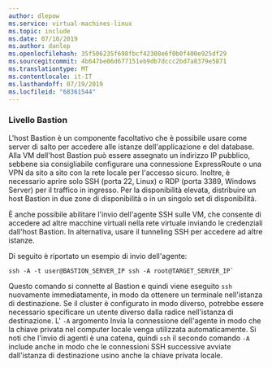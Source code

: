 ```yaml
---
author: dlepow
ms.service: virtual-machines-linux
ms.topic: include
ms.date: 07/10/2019
ms.author: danlep
ms.openlocfilehash: 35f506235f698fbcf42308e6f0b0f400e925df29
ms.sourcegitcommit: 4b647be06d677151eb9db7dccc2bd7a8379e5871
ms.translationtype: MT
ms.contentlocale: it-IT
ms.lasthandoff: 07/19/2019
ms.locfileid: "68361544"
---
```

### <a name="bastion-tier"></a>Livello Bastion

L'host Bastion è un componente facoltativo che è possibile usare come server di salto per accedere alle istanze dell'applicazione e del database. Alla VM dell'host Bastion può essere assegnato un indirizzo IP pubblico, sebbene sia consigliabile configurare una connessione ExpressRoute o una VPN da sito a sito con la rete locale per l'accesso sicuro. Inoltre, è necessario aprire solo SSH (porta 22, Linux) o RDP (porta 3389, Windows Server) per il traffico in ingresso. Per la disponibilità elevata, distribuire un host Bastion in due zone di disponibilità o in un singolo set di disponibilità.

È anche possibile abilitare l'invio dell'agente SSH sulle VM, che consente di accedere ad altre macchine virtuali nella rete virtuale inviando le credenziali dall'host Bastion. In alternativa, usare il tunneling SSH per accedere ad altre istanze.

Di seguito è riportato un esempio di invio dell'agente:

```
ssh -A -t user@BASTION_SERVER_IP ssh -A root@TARGET_SERVER_IP`
```

Questo comando si connette al Bastion e quindi viene eseguito `ssh` nuovamente immediatamente, in modo da ottenere un terminale nell'istanza di destinazione. Se il cluster è configurato in modo diverso, potrebbe essere necessario specificare un utente diverso dalla radice nell'istanza di destinazione. L' `-A` argomento Invia la connessione dell'agente in modo che la chiave privata nel computer locale venga utilizzata automaticamente. Si noti che l'invio di agenti è una catena, quindi `ssh` il secondo comando `-A` include anche in modo che le connessioni SSH successive avviate dall'istanza di destinazione usino anche la chiave privata locale.